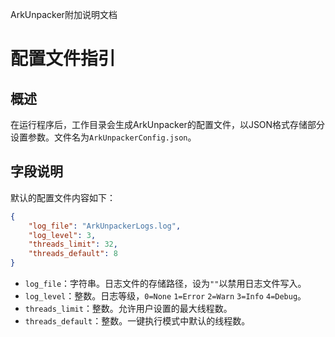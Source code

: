 ArkUnpacker附加说明文档
# 配置文件指引

## 概述
在运行程序后，工作目录会生成ArkUnpacker的配置文件，以JSON格式存储部分设置参数。文件名为`ArkUnpackerConfig.json`。

## 字段说明
默认的配置文件内容如下：
```json
{
    "log_file": "ArkUnpackerLogs.log",
    "log_level": 3,
    "threads_limit": 32,
    "threads_default": 8
}
```
- `log_file`：字符串。日志文件的存储路径，设为`""`以禁用日志文件写入。
- `log_level`：整数。日志等级，`0=None` `1=Error` `2=Warn` `3=Info` `4=Debug`。
- `threads_limit`：整数。允许用户设置的最大线程数。
- `threads_default`：整数。一键执行模式中默认的线程数。
